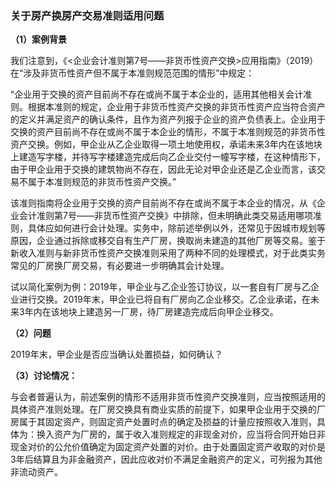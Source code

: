 ### 关于房产换房产交易准则适用问题

**（1）案例背景**

我们注意到，《\<企业会计准则第7号——非货币性资产交换\>应用指南》（2019）在“涉及非货币性资产但不属于本准则规范范围的情形”中规定：

“企业用于交换的资产目前尚不存在或尚不属于本企业的，适用其他相关会计准则。根据本准则的规定，企业用于非货币性资产交换的非货币性资产应当符合资产的定义并满足资产的确认条件，且作为资产列报于企业的资产负债表上。企业用于交换的资产目前尚不存在或尚不属于本企业的情形，不属于本准则规范的非货币性资产交换。例如，甲企业从乙企业取得一项土地使用权，承诺未来3年内在该地块上建造写字楼，并待写字楼建造完成后向乙企业交付一幢写字楼，在这种情形下，由于甲企业用于交换的建筑物尚不存在，因此无论对甲企业还是乙企业而言，该交易不属于本准则规范的非货币性资产交换。”

该准则指南将企业用于交换的资产目前尚不存在或尚不属于本企业的情况，从《企业会计准则第7号——非货币性资产交换》中排除，但未明确此类交易适用哪项准则，具体应如何进行会计处理。实务中，除前述举例以外，还常见于因城市规划等原因，企业通过拆除或移交自有生产厂房，换取尚未建造的其他厂房等交易。鉴于新收入准则与新非货币性资产交换准则采用了两种不同的处理模式，对于此类实务常见的厂房换厂房交易，有必要进一步明确其会计处理。

试以简化案例为例：2019年，甲企业与乙企业签订协议，以一套自有厂房与乙企业进行交换。2019年末，甲企业已将自有厂房向乙企业移交。乙企业承诺，在未来3年内在该地块上建造另一厂房，待厂房建造完成后向甲企业移交。

**（2）问题**

2019年末，甲企业是否应当确认处置损益，如何确认？

**（3）讨论情况：**

与会者普遍认为，前述案例的情形不适用非货币性资产交换准则，应当按照适用的具体资产准则处理。在厂房交换具有商业实质的前提下，如果甲企业用于交换的厂房属于其固定资产，则固定资产处置时点的确定及损益的计量应按照收入准则，具体为：换入资产为厂房的，属于收入准则规定的非现金对价，应当将合同开始日非现金对价的公允价值确定为固定资产处置的对价。由于处置固定资产收取的对价是3年后结算且为非金融资产，因此应收对价不满足金融资产的定义，可列报为其他非流动资产。